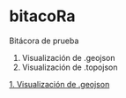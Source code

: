 # bitacoRa
Bitácora de prueba

1. Visualización  de .geojson
2. Visualización de .topojson


[1. Visualización  de .geojson](https://www.google.com)

